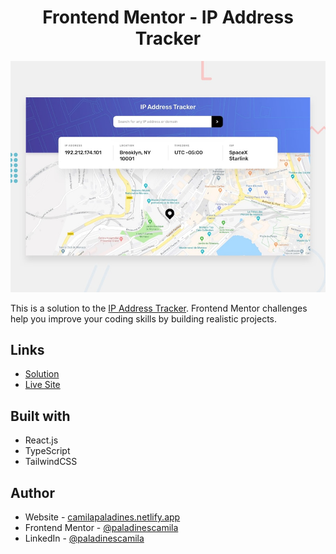 <h1 align="center">Frontend Mentor - IP Address Tracker</h1>

![](/public/preview.jpg)

This is a solution to the [IP Address Tracker](https://www.frontendmentor.io/challenges/ip-address-tracker-I8-0yYAH0). Frontend Mentor challenges help you improve your coding skills by building realistic projects.

## Links

-   [Solution](https://www.frontendmentor.io/solutions/ip-address-tracker-7iu24QVQTG)
-   [Live Site](https://ipat-frontend-mentor.netlify.app)

## Built with

-   React.js
-   TypeScript
-   TailwindCSS

## Author

-   Website - [camilapaladines.netlify.app](https://camilapaladines.netlify.app)
-   Frontend Mentor - [@paladinescamila](https://www.frontendmentor.io/profile/paladinescamila)
-   LinkedIn - [@paladinescamila](https://co.linkedin.com/in/paladinescamila)
